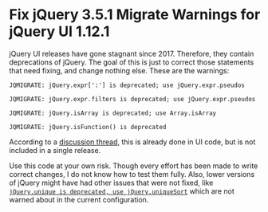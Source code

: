 # Fix jQuery 3.5.1 Migrate Warnings for jQuery UI 1.12.1
jQuery UI releases have gone stagnant since 2017. Therefore, they contain deprecations of jQuery. The goal of this is just to correct those statements that need fixing, and change nothing else. These are the warnings:

    JQMIGRATE: jQuery.expr[':'] is deprecated; use jQuery.expr.pseudos

    JQMIGRATE: jQuery.expr.filters is deprecated; use jQuery.expr.pseudos

    JQMIGRATE: jQuery.isArray is deprecated; use Array.isArray

    JQMIGRATE: jQuery.isFunction() is deprecated

According to a [discussion thread](https://github.com/jquery/jquery/commit/1b9575b9d14399e9426b9eacdd92b3717846c3f2), this is already done in UI code, but is not included in a single release.

Use this code at your own risk. Though every effort has been made to write correct changes, I do not know how to test them fully. Also, lower versions of jQuery might have had other issues that were not fixed, like [`jQuery.unique is deprecated, use jQuery.uniqueSort`](https://stackoverflow.com/a/46035524/4682228) which are not warned about in the current configuration.
